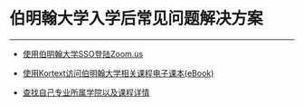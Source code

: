 # 伯明翰大学入学后常见问题解决方案

---

* [使用伯明翰大学SSO登陆Zoom.us](./post/Access-Zoom.us-via-SSO/)

* [使用Kortext访问伯明翰大学相关课程电子课本(eBook)](./post/Access-eBook-via-Kortext/)

* [查找自己专业所属学院以及课程详情](./post/Find-My-Courses/)